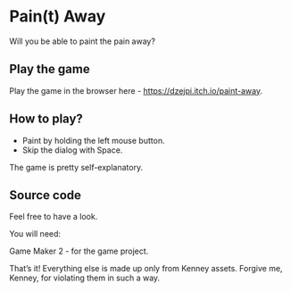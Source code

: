 # Pain(t) Away

Will you be able to paint the pain away?

## Play the game
Play the game in the browser here - https://dzejpi.itch.io/paint-away.

## How to play?

* Paint by holding the left mouse button.
* Skip the dialog with Space.

The game is pretty self-explanatory.

## Source code
Feel free to have a look.

You will need:

Game Maker 2 - for the game project.

That’s it! Everything else is made up only from Kenney assets. Forgive me, Kenney, for violating them in such a way.
